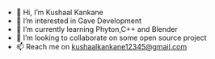 - 👋 Hi, I’m Kushaal Kankane
- 👀 I’m interested in Gave Development
- 🌱 I’m currently learning Phyton,C++ and Blender
- 💞️ I’m looking to collaborate on some open source project
- 📫 Reach me on kushaalkankane12345@gmail.com 

<!---
Kushaal-k/Kushaal-k is a ✨ special ✨ repository because its `README.md` (this file) appears on your GitHub profile.
You can click the Preview link to take a look at your changes.
--->
